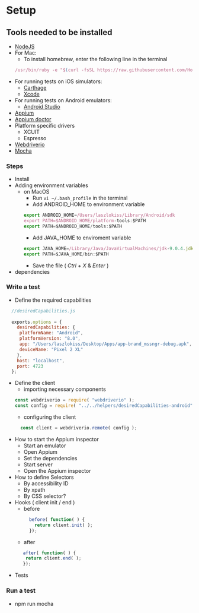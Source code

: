 # Setup
## Tools needed to be installed
* [NodeJS](https://nodejs.org/en/download/current/)
* For Mac: 
  * To install homebrew, enter the following line in the terminal  
  ```javascript 
  /usr/bin/ruby -e "$(curl -fsSL https://raw.githubusercontent.com/Homebrew/install/master/install)"
  ```
* For running tests on iOS simulators:
  * [Carthage](https://github.com/Carthage/Carthage)
  * [Xcode](https://developer.apple.com/xcode/)
* For running tests on Android emulators:
  *  [Android Studio](https://developer.android.com/studio/)
* [Appium](https://github.com/appium/appium-desktop/releases)
* [Appium doctor](https://github.com/appium/appium-doctor)
* Platform specific drivers
  * XCUIT
  * Espresso
* [Webdriverio](https://www.npmjs.com/package/webdriverio)
* [Mocha](https://www.npmjs.com/package/mocha)
### Steps
* Install
* Adding environment variables
  * on MacOS
    * Run `vi ~/.bash_profile` in the terminal
    * Add ANDROID_HOME to environment variable
    ```javascript
    export ANDROID_HOME=/Users/laszlokiss/Library/Android/sdk
    export PATH=$ANDROID_HOME/platform-tools:$PATH
    export PATH=$ANDROID_HOME/tools:$PATH
    ```
    * Add JAVA_HOME to enviroment variable
    ```javascript
    export JAVA_HOME=/Library/Java/JavaVirtualMachines/jdk-9.0.4.jdk/Contents/Home
    export PATH=$JAVA_HOME/bin:$PATH
    ```
    * Save the file ( _Ctrl + X_ & _Enter_ )
* dependencies
### Write a test
* Define the required capabilities
```javascript
  //desiredCapabilities.js
  
  exports.options = {
    desiredCapabilities: {
     platformName: "Android",
     platformVersion: "8.0",
     app: "/Users/laszlokiss/Desktop/Apps/app-brand_mssngr-debug.apk",
     deviceName: "Pixel 2 XL"
    },
    host: "localhost",
    port: 4723
  };
```
* Define the client
  * importing necessary components
  ```javascript
  const webdriverio = require( "webdriverio" );
  const config = require( "../../helpers/desiredCapabilities-android" ).options;
  ```
  * configuring the client
  ```javascript
    const client = webdriverio.remote( config );
  ```
* How to start the Appium inspector
  * Start an emulator
  * Open Appium
  * Set the dependencies
  * Start server
  * Open the Appium inspector
* How to define Selectors
  * By accessibility ID
  * By xpath
  * By CSS selector?
* Hooks ( client init / end )
  * before
    ```javascript
      before( function( ) {
        return client.init( );
      });
    ```
  * after
  ```javascript
     after( function( ) {
      return client.end( );
     });
  ```
* Tests
### Run a test
 * npm run mocha
